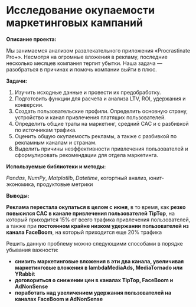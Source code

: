 ﻿# Исследование окупаемости маркетинговых кампаний


**Описание проекта:** 

Мы занимаемся анализом развлекательного приложения «Procrastinate Pro+». Несмотря на огромные вложения в рекламу, последние несколько месяцев компания терпит убытки. Наша задача — разобраться в причинах и помочь компании выйти в плюс.

**Задачи:**

1. Изучить исходные данные и провести их предобработку.
2. Подготовить функции для расчета и анализа LTV, ROI, удержания и конверсии.
3. Создать пользовательские профили. Определить основную страну, устройство и канал привлечения платящих пользователей.
4. Определить общие траты на маркетинг, средний CAC и с разбивкой по источникам трафика.
5. Оценить общую окупаемость рекламы, а также с разбивкой по рекламным каналам и странам.
6. Выделить причины неэффективности привлечения пользователей и сформулировать рекомендации для отдела маркетинга.

**Используемые библиотеки и методы:** 

*Pandas*, *NumPy*, *Matplotlib*, *Datetime*, когортный анализ, юнит-экономика, продуктовые метрики

**Выводы:**

**Реклама перестала окупаться в целом с июня**, в то время, как **резко повысился CAC в канале привлечения пользователей TipTop**, на который приходится 15% от всего трафика привлечения пользователей, а также при **постоянном крайне низком удержании пользователей из канала FaceBoom**, на который приходится еще 20% трафика

Решить данную проблему можно следующими способами в порядке убывания важности:
- **снизить маркетинговые вложения в эти два канала, увеличивая маркетинговые вложения в lambdaMediaAds, MediaTornado или YRabbit**
- **договориться о снижении цен в каналах TipTop, FaceBoom и AdNonSense**
- **поработать над увеличением удержания пользователей на каналах FaceBoom и AdNonSense**